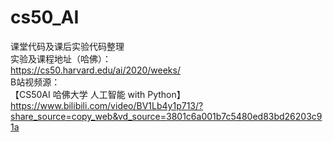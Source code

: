 # cs50_AI  
课堂代码及课后实验代码整理  
实验及课程地址（哈佛）：  
https://cs50.harvard.edu/ai/2020/weeks/  
B站视频源：  
【CS50AI 哈佛大学 人工智能 with Python】 https://www.bilibili.com/video/BV1Lb4y1p713/?share_source=copy_web&vd_source=3801c6a001b7c5480ed83bd26203c91a  
